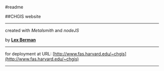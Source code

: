 #readme

##CHGIS website

---

created with *Metalsmith* and *nodeJS*


by [**Lex Berman**](http://www.dbr.nu/bio)

---

for deployment at URL:   [http://www.fas.harvard.edu/~chgis](http://www.fas.harvard.edu/~chgis)


---

